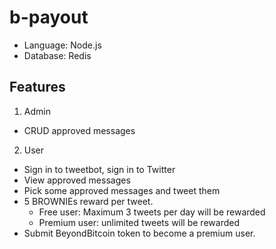 # b-payout

- Language: Node.js
- Database: Redis

## Features
1. Admin
  - CRUD approved messages
2. User
  - Sign in to tweetbot, sign in to Twitter
  - View approved messages
  - Pick some approved messages and tweet them
  - 5 BROWNIEs reward per tweet.
    - Free user: Maximum 3 tweets per day will be rewarded
    - Premium user: unlimited tweets will be rewarded
  - Submit BeyondBitcoin token to become a premium user. 
